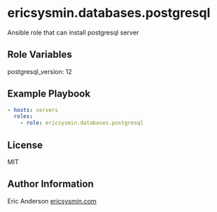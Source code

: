 # ericsysmin.databases.postgresql

Ansible role that can install postgresql server

## Role Variables

postgresql_version: 12

## Example Playbook

```yaml
- hosts: servers
  roles:
    - role: ericsysmin.databases.postgresql
```

## License

MIT

## Author Information

Eric Anderson
[ericsysmin.com](http://ericsysmin.com)
